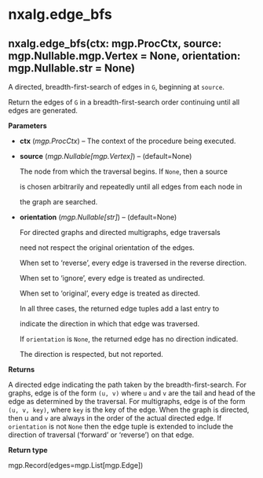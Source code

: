 # nxalg.edge\_bfs

## nxalg.edge\_bfs\(ctx: mgp.ProcCtx, source: mgp.Nullable.mgp.Vertex = None, orientation: mgp.Nullable.str = None\)

A directed, breadth-first-search of edges in `G`, beginning at `source`.

Return the edges of `G` in a breadth-first-search order continuing until all edges are generated.

**Parameters**

* **ctx** \(_mgp.ProcCtx_\) – The context of the procedure being executed.
* **source** \(_mgp.Nullable\[mgp.Vertex\]_\) – \(default=None\)

  The node from which the traversal begins. If `None`, then a source

  is chosen arbitrarily and repeatedly until all edges from each node in

  the graph are searched.

* **orientation** \(_mgp.Nullable\[str\]_\) – \(default=None\)

  For directed graphs and directed multigraphs, edge traversals

  need not respect the original orientation of the edges.

  When set to ‘reverse’, every edge is traversed in the reverse direction.

  When set to ‘ignore’, every edge is treated as undirected.

  When set to ‘original’, every edge is treated as directed.

  In all three cases, the returned edge tuples add a last entry to

  indicate the direction in which that edge was traversed.

  If `orientation` is `None`, the returned edge has no direction indicated.

  The direction is respected, but not reported.

**Returns**

A directed edge indicating the path taken by the breadth-first-search. For graphs, edge is of the form `(u, v)` where `u` and `v` are the tail and head of the edge as determined by the traversal. For multigraphs, edge is of the form `(u, v, key)`, where `key` is the key of the edge. When the graph is directed, then u and `v` are always in the order of the actual directed edge. If `orientation` is not `None` then the edge tuple is extended to include the direction of traversal \(‘forward’ or ‘reverse’\) on that edge.

**Return type**

mgp.Record\(edges=mgp.List\[mgp.Edge\]\)

